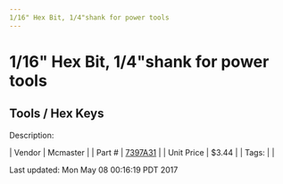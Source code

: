 ```yaml
---
1/16" Hex Bit, 1/4"shank for power tools
---
```

# 1/16" Hex Bit, 1/4"shank for power tools
## Tools / Hex Keys
Description: 	 

| Vendor | Mcmaster | 
| Part # | [7397A31](https://www.mcmaster.com/#7397A31) | 
| Unit Price | $3.44 | 
| Tags: |  | 

Last updated: Mon May 08 00:16:19 PDT 2017